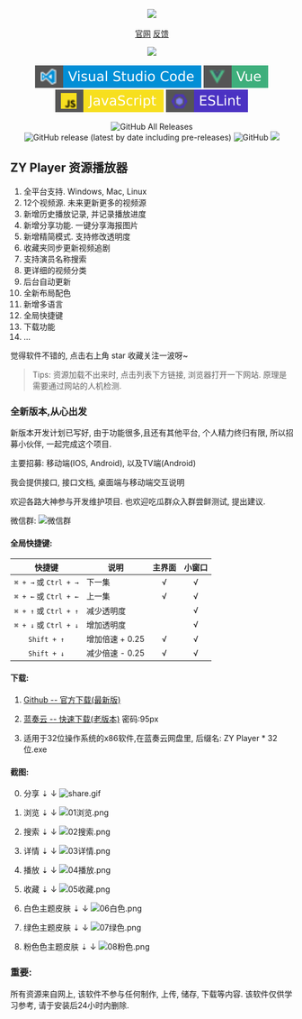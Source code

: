 <p align="center">
<img width="128" src="https://i.loli.net/2020/05/07/9kLvPnWVCp7538c.png" >
</p>
<p align="center">
<a href="http://zyplayer.fun/" target="_blank">官网</a>
<a href="https://github.com/Hunlongyu/ZY-Player/issues" target="_blank">反馈</a>
</p>
<p align="center">
<img src="https://forthebadge.com/images/badges/built-with-love.svg">
<p>
<p align="center">
<img src="https://github.com/aleen42/badges/raw/master/src/visual_studio_code_flat_square.svg?sanitize=true">
<img src="https://github.com/aleen42/badges/raw/master/src/vue_flat_square.svg?sanitize=true">
<img src="https://github.com/aleen42/badges/raw/master/src/javascript_flat_square.svg?sanitize=true">
<img src="https://github.com/aleen42/badges/raw/master/src/eslint_flat_square.svg?sanitize=true">
</p>
<p align="center">
<img alt="GitHub All Releases" src="https://img.shields.io/github/downloads/Hunlongyu/ZY-Player/total?style=for-the-badge">
<img alt="GitHub release (latest by date including pre-releases)" src="https://img.shields.io/github/v/release/Hunlongyu/ZY-Player?include_prereleases&style=for-the-badge">
<img alt="GitHub" src="https://img.shields.io/github/license/Hunlongyu/ZY-Player?style=for-the-badge">
<img src="https://img.shields.io/github/workflow/status/Hunlongyu/ZY-Player/release-build?style=for-the-badge">
<p>


## ZY Player 资源播放器

1. 全平台支持. Windows, Mac, Linux
2. 12个视频源. 未来更新更多的视频源
3. 新增历史播放记录, 并记录播放进度
4. 新增分享功能. 一键分享海报图片
5. 新增精简模式. 支持修改透明度
6. 收藏夹同步更新视频追剧
7. 支持演员名称搜索
8. 更详细的视频分类
9. 后台自动更新
10. 全新布局配色
11. 新增多语言
12. 全局快捷键
13. 下载功能
14. ...

觉得软件不错的, 点击右上角 star 收藏关注一波呀~

> Tips: 资源加载不出来时, 点击列表下方链接, 浏览器打开一下网站. 原理是需要通过网站的人机检测.

### 全新版本,从心出发

新版本开发计划已写好, 由于功能很多,且还有其他平台, 个人精力终归有限, 所以招募小伙伴, 一起完成这个项目.

主要招募: 移动端(IOS, Android), 以及TV端(Android)

我会提供接口, 接口文档, 桌面端与移动端交互说明

欢迎各路大神参与开发维护项目. 也欢迎吃瓜群众入群尝鲜测试, 提出建议.

微信群: 
![微信群](https://i.loli.net/2020/06/17/uhYeHUVOrkB8fxL.jpg)


#### 全局快捷键:

|          快捷键          | 说明       | 主界面 | 小窗口 |
| :----------------------: | ---------- | :----: | :----: |
| `⌘ + →`  或  `Ctrl + →` | 下一集     |   √    |   √    |
| `⌘ + ←`  或  `Ctrl + ←` | 上一集     |   √    |   √    |
| `⌘ + ↑`  或  `Ctrl + ↑` | 减少透明度 |        |   √    |
| `⌘ + ↓`  或  `Ctrl + ↓` | 增加透明度 |        |   √    |
| `Shift + ↑` | 增加倍速 + 0.25 |    √    |   √    |
| `Shift + ↓` | 减少倍速 - 0.25 |    √    |   √    |

#### 下载:

1. [Github -- 官方下载(最新版)](https://github.com/Hunlongyu/ZY-Player/releases)

2. [蓝奏云 -- 快速下载(老版本)](https://www.lanzous.com/b04s6a3re) 密码:95px

3. 适用于32位操作系统的x86软件,在蓝奏云网盘里, 后缀名: ZY Player * 32位.exe

#### 截图: 

0. 分享 ⇣ ↓
![share.gif](https://i.loli.net/2020/06/05/hbJwBXlx194umcO.gif)

1. 浏览 ⇣ ↓
![01浏览.png](https://i.loli.net/2020/05/18/MshDLnXq2CTpoBy.png)
2. 搜索 ⇣ ↓
![02搜索.png](https://i.loli.net/2020/05/20/QgJqDkcjpeiRvBb.png)
3. 详情 ⇣ ↓
![03详情.png](https://i.loli.net/2020/05/18/s7gUj6unEfyYb4Z.png)
4. 播放 ⇣ ↓
![04播放.png](https://i.loli.net/2020/05/18/WqgnOw3mHd6e5uU.png)
5. 收藏 ⇣ ↓
![05收藏.png](https://i.loli.net/2020/05/18/bhIgeGMTPWmrdYi.png)
6. 白色主题皮肤 ⇣ ↓
![06白色.png](https://i.loli.net/2020/05/18/UgiVZ89dhkuxDBI.png)
7. 绿色主题皮肤 ⇣ ↓
![07绿色.png](https://i.loli.net/2020/05/18/4d2UnFRECm7vyJQ.png)
8. 粉色色主题皮肤 ⇣ ↓
![08粉色.png](https://i.loli.net/2020/05/18/PLlEfzd8mSC9vMW.png)

### 重要: 
所有资源来自网上, 该软件不参与任何制作, 上传, 储存, 下载等内容. 该软件仅供学习参考, 请于安装后24小时内删除.
